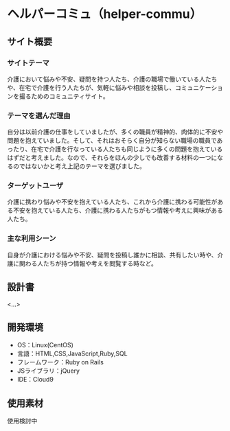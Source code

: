 # ヘルパーコミュ（helper-commu）

## サイト概要

### サイトテーマ
介護において悩みや不安、疑問を持つ人たち、介護の職場で働いている人たちや、在宅で介護を行う人たちが、気軽に悩みや相談を投稿し、コミュニケーションを撮るためのコミュニティサイト。

### テーマを選んだ理由
自分は以前介護の仕事をしていましたが、多くの職員が精神的、肉体的に不安や問題を抱えていました。そして、それはおそらく自分が知らない職場の職員であったり、在宅で介護を行なっている人たちも同じように多くの問題を抱えているはずだと考えました。なので、それらをほんの少しでも改善する材料の一つになるのではないかと考え上記のテーマを選びました。

### ターゲットユーザ
介護に携わり悩みや不安を抱えている人たち、これから介護に携わる可能性がある不安を抱えている人たち、介護に携わる人たちがもつ情報や考えに興味がある人たち。

### 主な利用シーン
自身が介護における悩みや不安、疑問を投稿し誰かに相談、共有したい時や、介護に関わる人たちが持つ情報や考えを閲覧する時など。

## 設計書
<...>

## 開発環境
- OS：Linux(CentOS)
- 言語：HTML,CSS,JavaScript,Ruby,SQL
- フレームワーク：Ruby on Rails
- JSライブラリ：jQuery
- IDE：Cloud9

## 使用素材
使用検討中
